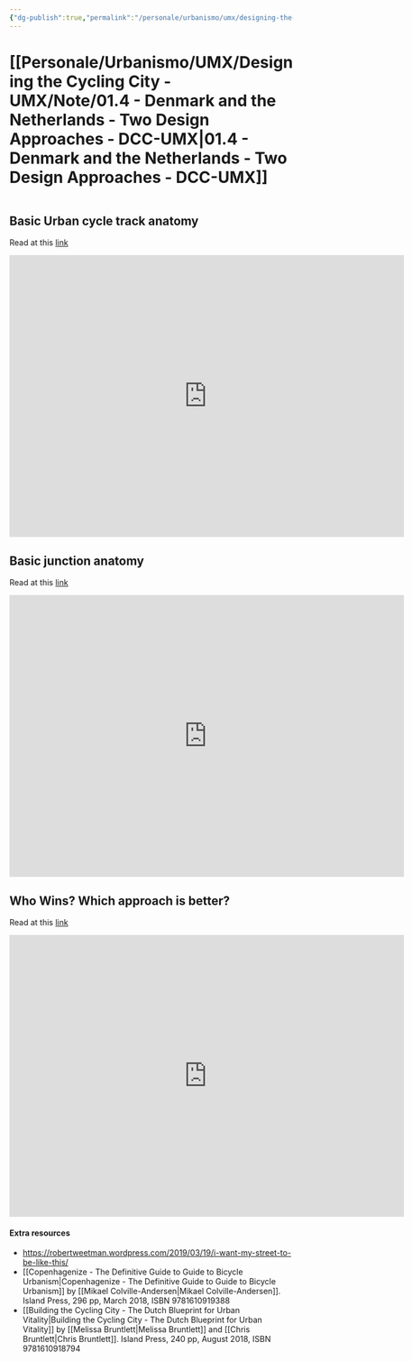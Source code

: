 ```yaml
---
{"dg-publish":true,"permalink":"/personale/urbanismo/umx/designing-the-cycling-city-umx/note/01-4-denmark-and-the-netherlands-two-design-approaches-dcc-umx/","tags":["UMX"]}
---
```


# [[Personale/Urbanismo/UMX/Designing the Cycling City - UMX/Note/01.4 - Denmark and the Netherlands - Two Design Approaches - DCC-UMX\|01.4 - Denmark and the Netherlands - Two Design Approaches - DCC-UMX]]

```table-of-contents
```

## Basic Urban cycle track anatomy

Read at this [link](https://robertweetman.wordpress.com/2017/11/04/amsterdam-vs-copenhagen-part-1/)

<iframe width="700" height="500" src="https://robertweetman.wordpress.com/2017/11/04/amsterdam-vs-copenhagen-part-1/" title="Amsterdam vs Copenhagen - Basic Urban Cycle Track Anatomy" frameborder="0" allow="accelerometer; autoplay; clipboard-write; encrypted-media; gyroscope; picture-in-picture; web-share" referrerpolicy="strict-origin-when-cross-origin" allowfullscreen></iframe>

## Basic junction anatomy

Read at this [link](https://robertweetman.wordpress.com/2017/11/25/amsterdam-vs-copenhagen-part-2/)

<iframe width="700" height="500" src="https://robertweetman.wordpress.com/2017/11/25/amsterdam-vs-copenhagen-part-2/" title="Amsterdam vs Copenhagen - Basic Urban Cycle Track Anatomy" frameborder="0" allow="accelerometer; autoplay; clipboard-write; encrypted-media; gyroscope; picture-in-picture; web-share" referrerpolicy="strict-origin-when-cross-origin" allowfullscreen></iframe>


## Who Wins? Which approach is better?

Read at this [link](https://robertweetman.wordpress.com/2018/02/15/amsterdam-vs-copenhagen-part-3/)


<iframe width="700" height="500" src="https://robertweetman.wordpress.com/2018/02/15/amsterdam-vs-copenhagen-part-3/" title="Amsterdam vs Copenhagen - Basic Urban Cycle Track Anatomy" frameborder="0" allow="accelerometer; autoplay; clipboard-write; encrypted-media; gyroscope; picture-in-picture; web-share" referrerpolicy="strict-origin-when-cross-origin" allowfullscreen></iframe>

#### Extra resources

- https://robertweetman.wordpress.com/2019/03/19/i-want-my-street-to-be-like-this/
- [[Copenhagenize - The Definitive Guide to Guide to Bicycle Urbanism\|Copenhagenize - The Definitive Guide to Guide to Bicycle Urbanism]] by [[Mikael Colville-Andersen\|Mikael Colville-Andersen]]. Island Press, 296 pp, March 2018, ISBN 9781610919388
- [[Building the Cycling City - The Dutch Blueprint for Urban Vitality\|Building the Cycling City - The Dutch Blueprint for Urban Vitality]] by [[Melissa Bruntlett\|Melissa Bruntlett]] and [[Chris Bruntlett\|Chris Bruntlett]]. Island Press, 240 pp, August 2018, ISBN 9781610918794

